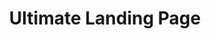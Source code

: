---
layout: works_entry
title: Ultimate Landing Page
categories: [work]
external_link: http://jefff.co/misc/ultimate-landing-pageness/
---